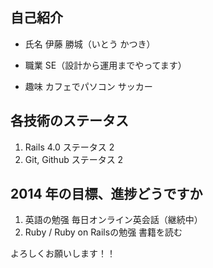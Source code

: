## 自己紹介
* 氏名
 伊藤 勝城（いとう かつき）

* 職業
 SE（設計から運用までやってます）

* 趣味
カフェでパソコン
サッカー

## 各技術のステータス
1. Rails 4.0
 ステータス 2
2. Git, Github
 ステータス 2
    
## 2014 年の目標、進捗どうですか
1. 英語の勉强
 毎日オンライン英会話（継続中）
2. Ruby  / Ruby on Railsの勉强
 書籍を読む


よろしくお願いします！！
